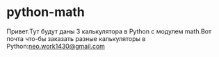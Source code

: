 # python-math
Привет.Тут будут даны 3 калькулятора  в Python с модулем math.Вот почта что-бы заказать разные калькуляторы в Python:neo.work1430@gmail.com
